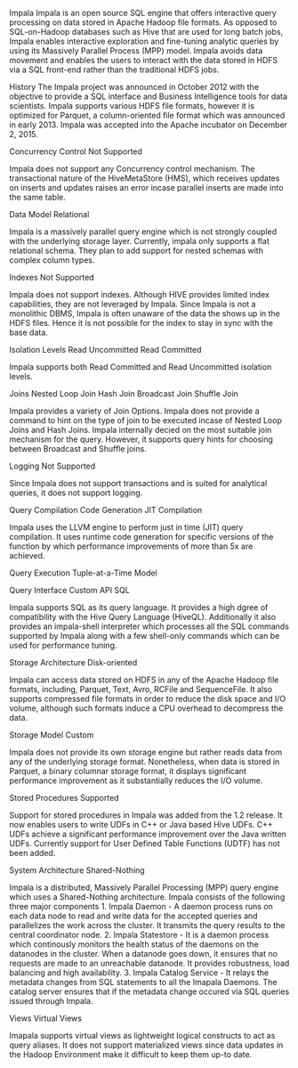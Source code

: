 Impala 
Impala is an open source SQL engine that offers interactive query processing on data stored in Apache Hadoop file formats. As opposed to SQL-on-Hadoop databases such as Hive that are used for long batch jobs, Impala enables interactive exploration and fine-tuning analytic queries by using its Massively Parallel Process (MPP) model. Impala avoids data movement and enables the users to interact with the data stored in HDFS via a SQL front-end rather than the traditional HDFS jobs.


History 
The Impala project was announced in October 2012 with the objective to provide a SQL interface and Business Intelligence tools for data scientists. Impala supports various HDFS file formats, however it is optimized for Parquet, a column-oriented file format which was announced in early 2013. Impala was accepted into the Apache incubator on December 2, 2015.


Concurrency Control 
Not Supported

Impala does not support any Concurrency control mechanism. The transactional nature of the HiveMetaStore (HMS), which receives updates on inserts and updates raises an error incase parallel inserts are made into the same table.


Data Model 
Relational

Impala is a massively parallel query engine which is not strongly coupled with the underlying storage layer. Currently, impala only supports a flat relational schema. They plan to add support for nested schemas with complex column types.


Indexes 
Not Supported

Impala does not support indexes. Although HIVE provides limited index capabilities, they are not leveraged by Impala. Since Impala is not a monolithic DBMS, Impala is often unaware of the data the shows up in the HDFS files. Hence it is not possible for the index to stay in sync with the base data.


Isolation Levels 
Read Uncommitted Read Committed

Impala supports both Read Committed and Read Uncommitted isolation levels.


Joins 
Nested Loop Join Hash Join Broadcast Join Shuffle Join

Impala provides a variety of Join Options. Impala does not provide a command to hint on the type of join to be executed incase of Nested Loop Joins and Hash Joins. Impala internally decied on the most suitable join mechanism for the query. However, it supports query hints for choosing between Broadcast and Shuffle joins.


Logging 
Not Supported

Since Impala does not support transactions and is suited for analytical queries, it does not support logging.


Query Compilation 
Code Generation JIT Compilation

Impala uses the LLVM engine to perform just in time (JIT) query compilation. It uses runtime code generation for specific versions of the function by which performance improvements of more than 5x are achieved.


Query Execution 
Tuple-at-a-Time Model

Query Interface 
Custom API SQL

Impala supports SQL as its query language. It provides a high dgree of compatibility with the Hive Query Language (HiveQL). Additionally it also provides an impala-shell interpreter which processes all the SQL commands supported by Impala along with a few shell-only commands which can be used for performance tuning.


Storage Architecture 
Disk-oriented

Impala can access data stored on HDFS in any of the Apache Hadoop file formats, including, Parquet, Text, Avro, RCFile and SequenceFile. It also supports compressed file formats in order to reduce the disk space and I/O volume, although such formats induce a CPU overhead to decompress the data.


Storage Model 
Custom

Impala does not provide its own storage engine but rather reads data from any of the underlying storage format. Nonetheless, when data is stored in Parquet, a binary columnar storage format, it displays significant performance improvement as it substantially reduces the I/O volume.


Stored Procedures 
Supported

Support for stored procedures in Impala was added from the 1.2 release. It now enables users to write UDFs in C++ or Java based Hive UDFs. C++ UDFs achieve a significant performance improvement over the Java written UDFs. Currently support for User Defined Table Functions (UDTF) has not been added.


System Architecture 
Shared-Nothing

Impala is a distributed, Massively Parallel Processing (MPP) query engine which uses a Shared-Nothing architecture. Impala consists of the following three major components 1. Impala Daemon - A daemon process runs on each data node to read and write data for the accepted queries and parallelizes the work across the cluster. It transmits the query results to the central coordinator node. 2. Impala Statestore - It is a daemon process which continously monitors the health status of the daemons on the datanodes in the cluster. When a datanode goes down, it ensures that no requests are made to an unreachable datanode. It provides robustness, load balancing and high availability. 3. Impala Catalog Service - It relays the metadata changes from SQL statements to all the Imapala Daemons. The catalog server ensures that if the metadata change occured via SQL queries issued through Impala.


Views 
Virtual Views

Imapala supports virtual views as lightweight logical constructs to act as query aliases. It does not support materialized views since data updates in the Hadoop Environment make it difficult to keep them up-to date.